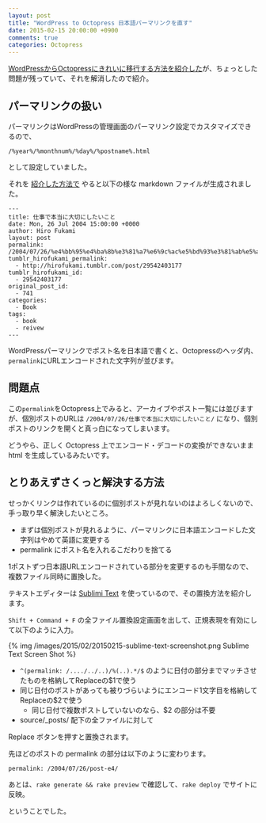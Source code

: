 ```yaml
---
layout: post
title: "WordPress to Octopress 日本語パーマリンクを直す"
date: 2015-02-15 20:00:00 +0900
comments: true
categories: Octopress
---
```

[WordPressからOctopressにきれいに移行する方法を紹介した][post]が、ちょっとした問題が残っていて、それを解消したので紹介。

## パーマリンクの扱い

[post]: /2014/12/01/right-way-wordpress-to-octopress/

パーマリンクはWordPressの管理画面のパーマリンク設定でカスタマイズできるので、

`/%year%/%monthnum%/%day%/%postname%.html`

として設定していました。

それを [紹介した方法で][post] やると以下の様な markdown ファイルが生成されました。

```
---
title: 仕事で本当に大切にしたいこと
date: Mon, 26 Jul 2004 15:00:00 +0000
author: Hiro Fukami
layout: post
permalink: /2004/07/26/%e4%bb%95%e4%ba%8b%e3%81%a7%e6%9c%ac%e5%bd%93%e3%81%ab%e5%a4%a7%e5%88%87%e3%81%ab%e3%81%97%e3%81%9f%e3%81%84%e3%81%93%e3%81%a8/
tumblr_hirofukami_permalink:
  - http://hirofukami.tumblr.com/post/29542403177
tumblr_hirofukami_id:
  - 29542403177
original_post_id:
  - 741
categories:
  - Book
tags:
  - book
  - reivew
---
```

WordPressパーマリンクでポスト名を日本語で書くと、Octopressのヘッダ内、`permalink`にURLエンコードされた文字列が並びます。

## 問題点

この`permalink`をOctopress上でみると、アーカイブやポスト一覧には並びますが、個別ポストのURLは `/2004/07/26/仕事で本当に大切にしたいこと/` になり、個別ポストのリンクを開くと真っ白になってしまいます。

どうやら、正しく Octopress 上でエンコード・デコードの変換ができないまま html を生成しているみたいです。

## とりあえずさくっと解決する方法

せっかくリンクは作れているのに個別ポストが見れないのはよろしくないので、手っ取り早く解決したいところ。

* まずは個別ポストが見れるように、パーマリンクに日本語エンコードした文字列はやめて英語に変更する
* permalink にポスト名を入れるこだわりを捨てる

1ポストずつ日本語URLエンコードされている部分を変更するのも手間なので、複数ファイル同時に置換した。

テキストエディターは [Sublimi Text][] を使っているので、その置換方法を紹介します。

[Sublimi Text]: http://www.sublimetext.com/

`Shift + Command + F` の全ファイル置換設定画面を出して、正規表現を有効にして以下のように入力。

{% img /images/2015/02/20150215-sublime-text-screenshot.png Sublime Text Screen Shot %}

* `^(permalink: /..../../..)/%(..).*/$` のように日付の部分までマッチさせたものを格納してReplaceの$1で使う
* 同じ日付のポストがあっても被りづらいようにエンコード1文字目を格納してReplaceの$2で使う
    * 同じ日付で複数ポストしていないのなら、$2 の部分は不要
* source/_posts/ 配下の全ファイルに対して

Replace ボタンを押すと置換されます。

先ほどのポストの permalink の部分は以下のように変わります。

`permalink: /2004/07/26/post-e4/`

あとは、`rake generate && rake preview` で確認して、`rake deploy` でサイトに反映。


ということでした。